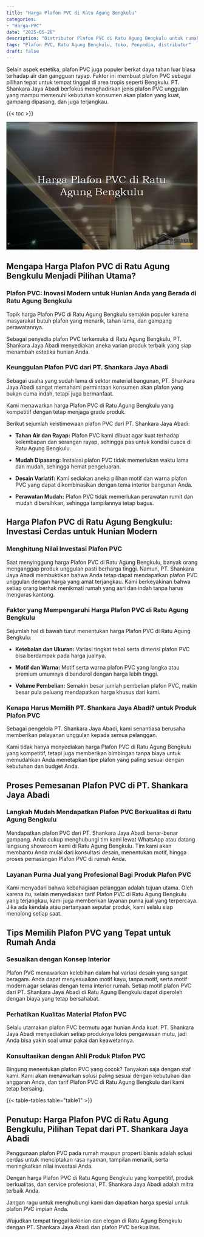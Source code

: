 ```yaml
---
title: "Harga Plafon PVC di Ratu Agung Bengkulu"
categories: 
- "Harga-PVC"
date: "2025-05-26"
description: "Distributor Plafon PVC di Ratu Agung Bengkulu untuk rumah, office, dan gerai. Produk berkualitas, variasi motif, variasi warna elegan, beserta jasa penempatan oleh tenaga ahli berpengalaman dan jaminan resmi!|Servis distribusi Plafon PVC di Ratu Agung Bengkulu bagi keperluan rumah, kantor, maupun gerai, beserta panel terbaik dan instalasi oleh tenaga ahli profesional dan garansi resmi.|Pilihan Plafon PVC di Ratu Agung Bengkulu yang terbukti bagi rumah, perkantoran, dan toko, dengan produk unggulan dan pemasangan oleh tenaga ahli ahli dan jaminan resmi.|Distribusi Plafon PVC di Ratu Agung Bengkulu untuk rumah, perkantoran, dan toko, dengan panel unggulan dan pemasangan oleh teknisi berpengalaman, dilengkapi beserta jaminan resmi.}"
tags: "Plafon PVC, Ratu Agung Bengkulu, toko, Penyedia, distributor"
draft: false
---
```


Selain aspek estetika, plafon PVC juga populer berkat daya tahan luar biasa terhadap air dan gangguan rayap. Faktor ini membuat plafon PVC sebagai pilihan tepat untuk tempat tinggal di area tropis seperti Bengkulu. PT. Shankara Jaya Abadi berfokus menghadirkan jenis plafon PVC unggulan yang mampu memenuhi kebutuhan konsumen akan plafon yang kuat, gampang dipasang, dan juga terjangkau.

{{< toc >}}

![Harga Plafon PVC di Ratu Agung Bengkulu](/images/Harga-PVC/Harga-Plafon-PVC-di-Ratu-Agung-Bengkulu.png)


## Mengapa Harga Plafon PVC di Ratu Agung Bengkulu Menjadi Pilihan Utama?

### Plafon PVC: Inovasi Modern untuk Hunian Anda yang Berada di Ratu Agung Bengkulu

Topik harga Plafon PVC di Ratu Agung Bengkulu semakin populer karena masyarakat butuh plafon yang menarik, tahan lama, dan gampang perawatannya.

Sebagai penyedia plafon PVC terkemuka di Ratu Agung Bengkulu, PT. Shankara Jaya Abadi menyediakan aneka varian produk terbaik yang siap menambah estetika hunian Anda.

### Keunggulan Plafon PVC dari PT. Shankara Jaya Abadi

Sebagai usaha yang sudah lama di sektor material bangunan, PT. Shankara Jaya Abadi sangat memahami permintaan konsumen akan plafon yang bukan cuma indah, tetapi juga bermanfaat.

Kami menawarkan harga Plafon PVC di Ratu Agung Bengkulu yang kompetitif dengan tetap menjaga grade produk.

Berikut sejumlah keistimewaan plafon PVC dari PT. Shankara Jaya Abadi:

- **Tahan Air dan Rayap:** Plafon PVC kami dibuat agar kuat terhadap kelembapan dan serangan rayap, sehingga pas untuk kondisi cuaca di Ratu Agung Bengkulu.

- **Mudah Dipasang:** Instalasi plafon PVC tidak memerlukan waktu lama dan mudah, sehingga hemat pengeluaran.

- **Desain Variatif:** Kami sediakan aneka pilihan motif dan warna plafon PVC yang dapat dikombinasikan dengan tema interior bangunan Anda.

- **Perawatan Mudah:** Plafon PVC tidak memerlukan perawatan rumit dan mudah dibersihkan, sehingga tampilannya tetap bagus.

## Harga Plafon PVC di Ratu Agung Bengkulu: Investasi Cerdas untuk Hunian Modern

### Menghitung Nilai Investasi Plafon PVC

Saat menyinggung harga Plafon PVC di Ratu Agung Bengkulu, banyak orang menganggap produk unggulan pasti berharga tinggi. Namun, PT. Shankara Jaya Abadi membuktikan bahwa Anda tetap dapat mendapatkan plafon PVC unggulan dengan harga yang amat terjangkau. Kami berkeyakinan bahwa setiap orang berhak menikmati rumah yang asri dan indah tanpa harus menguras kantong.

### Faktor yang Mempengaruhi Harga Plafon PVC di Ratu Agung Bengkulu

Sejumlah hal di bawah turut menentukan harga Plafon PVC di Ratu Agung Bengkulu:

- **Ketebalan dan Ukuran:** Variasi tingkat tebal serta dimensi plafon PVC bisa berdampak pada harga jualnya.

- **Motif dan Warna:** Motif serta warna plafon PVC yang langka atau premium umumnya dibanderol dengan harga lebih tinggi.

- **Volume Pembelian:** Semakin besar jumlah pembelian plafon PVC, makin besar pula peluang mendapatkan harga khusus dari kami.

### Kenapa Harus Memilih PT. Shankara Jaya Abadi? untuk Produk Plafon PVC

Sebagai pengelola PT. Shankara Jaya Abadi, kami senantiasa berusaha memberikan pelayanan unggulan kepada semua pelanggan.

Kami tidak hanya menyediakan harga Plafon PVC di Ratu Agung Bengkulu yang kompetitif, tetapi juga memberikan bimbingan tanpa biaya untuk memudahkan Anda menetapkan tipe plafon yang paling sesuai dengan kebutuhan dan budget Anda.

## Proses Pemesanan Plafon PVC di PT. Shankara Jaya Abadi

### Langkah Mudah Mendapatkan Plafon PVC Berkualitas di Ratu Agung Bengkulu

Mendapatkan plafon PVC dari PT. Shankara Jaya Abadi benar-benar gampang. Anda cukup menghubungi tim kami lewat WhatsApp atau datang langsung showroom kami di Ratu Agung Bengkulu. Tim kami akan membantu Anda mulai dari konsultasi desain, menentukan motif, hingga proses pemasangan Plafon PVC di rumah Anda.

### Layanan Purna Jual yang Profesional Bagi Produk Plafon PVC

Kami menyadari bahwa kebahagiaan pelanggan adalah tujuan utama. Oleh karena itu, selain menyediakan tarif Plafon PVC di Ratu Agung Bengkulu yang terjangkau, kami juga memberikan layanan purna jual yang terpercaya. Jika ada kendala atau pertanyaan seputar produk, kami selalu siap menolong setiap saat.

## Tips Memilih Plafon PVC yang Tepat untuk Rumah Anda

### Sesuaikan dengan Konsep Interior

Plafon PVC menawarkan kelebihan dalam hal variasi desain yang sangat beragam. Anda dapat menyesuaikan motif kayu, tanpa motif, serta motif modern agar selaras dengan tema interior rumah. Setiap motif plafon PVC dari PT. Shankara Jaya Abadi di Ratu Agung Bengkulu dapat diperoleh dengan biaya yang tetap bersahabat.

### Perhatikan Kualitas Material Plafon PVC

Selalu utamakan plafon PVC bermutu agar hunian Anda kuat. PT. Shankara Jaya Abadi menyediakan setiap produknya lolos pengawasan mutu, jadi Anda bisa yakin soal umur pakai dan keawetannya.

### Konsultasikan dengan Ahli Produk Plafon PVC

Bingung menentukan plafon PVC yang cocok? Tanyakan saja dengan staf kami. Kami akan menawarkan solusi paling sesuai dengan kebutuhan dan anggaran Anda, dan tarif Plafon PVC di Ratu Agung Bengkulu dari kami tetap bersaing.

{{< table-tables table="table1" >}}

## Penutup: Harga Plafon PVC di Ratu Agung Bengkulu, Pilihan Tepat dari PT. Shankara Jaya Abadi

Penggunaan plafon PVC pada rumah maupun properti bisnis adalah solusi cerdas untuk menciptakan rasa nyaman, tampilan menarik, serta meningkatkan nilai investasi Anda.

Dengan harga Plafon PVC di Ratu Agung Bengkulu yang kompetitif, produk berkualitas, dan service profesional, PT. Shankara Jaya Abadi adalah mitra terbaik Anda.

Jangan ragu untuk menghubungi kami dan dapatkan harga spesial untuk plafon PVC impian Anda.

Wujudkan tempat tinggal kekinian dan elegan di Ratu Agung Bengkulu dengan PT. Shankara Jaya Abadi dan plafon PVC berkualitas.
